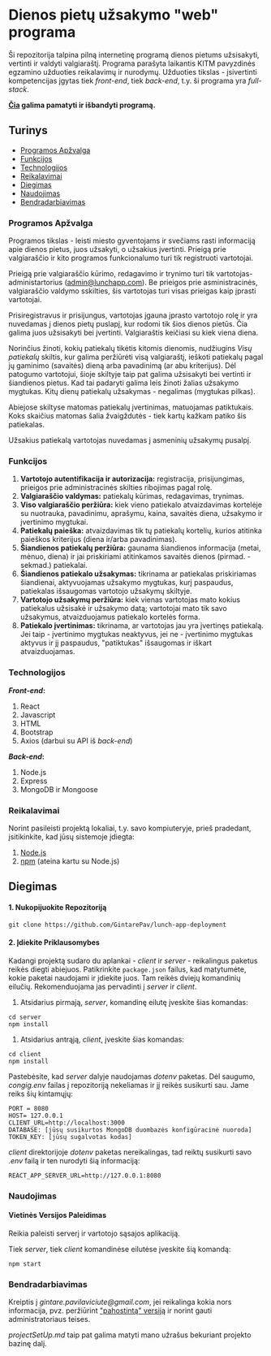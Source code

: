 # Dienos pietų užsakymo "web" programa

Ši repozitorija talpina pilną internetinę programą dienos pietums užsisakyti, vertinti ir valdyti valgiaraštį. Programa parašyta laikantis KITM pavyzdinės egzamino užduoties reikalavimų ir nurodymų. Užduoties tikslas - įsivertinti kompetencijas įgytas tiek _front-end_, tiek _back-end_, t.y. ši programa yra _full-stack_.

**[Čia](https://kontrastu-virtuve.vercel.app/) galima pamatyti ir išbandyti programą.**

## Turinys

- [Programos Apžvalga](#projekto-apžvalga)
- [Funkcijos](#funkcijos)
- [Technologijos](#technologijos)
- [Reikalavimai](#reikalavimai)
- [Diegimas](#diegimas)
- [Naudojimas](#naudojimas)
- [Bendradarbiavimas](#bendradarbiavimas)

### Programos Apžvalga

Programos tikslas - leisti miesto gyventojams ir svečiams rasti informaciją apie dienos pietus, juos užsakyti, o užsakius įvertinti. Prieigą prie valgiaraščio ir kito programos funkcionalumo turi tik registruoti vartotojai.

Prieigą prie valgiaraščio kūrimo, redagavimo ir trynimo turi tik vartotojas-administartorius (admin@lunchapp.com). Be prieigos prie asministracinės, valgiaraščio valdymo sskilties, šis vartotojas turi visas prieigas kaip įprasti vartotojai.

Prisiregistravus ir prisijungus, vartotojas įgauna įprasto vartotojo rolę ir yra nuvedamas į dienos pietų puslapį, kur rodomi tik šios dienos pietūs. Čia galima juos užsisakyti bei įvertinti. Valgiaraštis keičiasi su kiek viena diena.

Norinčius žinoti, kokių patiekalų tikėtis kitomis dienomis, nudžiugins _Visų patiekalų_ skiltis, kur galima peržiūrėti visą valgiaraštį, ieškoti patiekalų pagal jų gaminimo (savaitės) dieną arba pavadinimą (ar abu kriterijus). Dėl patogumo vartotojui, šioje skiltyje taip pat galima užsisakyti bei vertinti ir šiandienos pietus. Kad tai padaryti galima leis žinoti žalias užsakymo mygtukas. Kitų dienų patiekalų užsakymas - negalimas (mygtukas pilkas).

Abiejose skiltyse matomas patiekalų įvertinimas, matuojamas patiktukais. Koks skaičius matomas šalia žvaigždutės - tiek kartų kažkam patiko šis patiekalas.

Užsakius patiekalą vartotojas nuvedamas į asmeninių užsakymų pusalpį.

### Funkcijos

1. **Vartotojo autentifikacija ir autorizacija:** registracija, prisijungimas, prieigos prie administracinės skilties ribojimas pagal rolę.
1. **Valgiaraščio valdymas:** patiekalų kūrimas, redagavimas, trynimas.
1. **Viso valgiaraščio peržiūra:** kiek vieno patiekalo atvaizdavimas kortelėje su nuotrauka, pavadinimu, aprašymu, kaina, savaitės diena, užsakymo ir įvertinimo mygtukai.
1. **Patiekalų paieška:** atvaizdavimas tik tų patiekalų kortelių, kurios atitinka paieškos kriterijus (diena ir/arba pavadinimas).
1. **Šiandienos patiekalų peržiūra:** gaunama šiandienos informacija (metai, mėnuo, diena) ir jai priskiriami atitinkamos savaitės dienos (pirmad. - sekmad.) patiekalai.
1. **Šiandienos patiekalo užsakymas:** tikrinama ar patiekalas priskiriamas šiandienai, aktyvuojamas užsakymo mygtukas, kurį paspaudus, patiekalas išsaugomas vartotojo užsakymų skiltyje.
1. **Vartotojo užsakymų peržiūra:** kiek vienas vartotojas mato kokius patiekalus užsisakė ir užsakymo datą; vartotojai mato tik savo užsakymus, atvaizduojamus patiekalo kortelės forma.
1. **Patiekalo įvertinimas:** tikrinama, ar vartotojas jau yra įvertinęs patiekalą. Jei taip - įvertinimo mygtukas neaktyvus, jei ne - įvertinimo mygtukas aktyvus ir jį paspaudus, "patiktukas" išsaugomas ir iškart atvaizduojamas.

### Technologijos

**_Front-end_:**

1. React
1. Javascript
1. HTML
1. Bootstrap
1. Axios (darbui su API iš _back-end_)

**_Back-end_:**

1. Node.js
1. Express
1. MongoDB ir Mongoose

### Reikalavimai

Norint pasileisti projektą lokaliai, t.y. savo kompiuteryje, prieš pradedant, įsitikinkite, kad jūsų sistemoje įdiegta:

1. [Node.js](https://nodejs.org/ "https://nodejs.org/")
1. [npm](https://www.npmjs.com/ "https://www.npmjs.com/") (ateina kartu su Node.js)

## Diegimas

#### 1\. Nukopijuokite Repozitoriją

```
git clone https://github.com/GintarePav/lunch-app-deployment
```

#### 2\. Įdiekite Priklausomybes

Kadangi projektą sudaro du aplankai - _client_ ir _server_ - reikalingus paketus reikės diegti abiejuos. Patikrinkite `package.json` failus, kad matytumėte, kokie paketai naudojami ir įdiekite juos. Tam reikės dviejų komandinių eilučių. Rekomenduojama jas pervadinti į _server_ ir _client_.

1. Atsidarius pirmają, _server_, komandinę eilutę įveskite šias komandas:

```
cd server
npm install
```

1. Atsidarius antrąją, _client_, įveskite šias komandas:

```
cd client
npm install
```

Pastebėsite, kad _server_ dalyje naudojamas _dotenv_ paketas. Dėl saugumo, _congig.env_ failas į repozitoriją nekeliamas ir jį reikės susikurti sau. Jame reiks šių kintamųjų:

```
PORT = 8080
HOST= 127.0.0.1
CLIENT_URL=http://localhost:3000
DATABASE: [jūsų susikurtos MongoDB duombazės konfigūracinė nuoroda]
TOKEN_KEY: [jūsų sugalvotas kodas]
```

_client_ direktorijoje _dotenv_ paketas nereikalingas, tad reiktų susikurti savo _.env_ failą ir ten nurodyti šią informaciją:

```
REACT_APP_SERVER_URL=http://127.0.0.1:8080
```

### Naudojimas

#### Vietinės Versijos Paleidimas

Reikia paleisti serverį ir vartotojo sąsajos aplikaciją.

Tiek _server_, tiek _client_ komandinėse eilutėse įveskite šią komandą:

```
npm start
```

### Bendradarbiavimas

Kreiptis į _gintare.pavilaviciute@gmail.com_, jei reikalinga kokia nors informacija, pvz. peržiūrint ["pahostintą" versiją](https://kontrastu-virtuve.vercel.app/) ir norint gauti administratoriaus teises.

_projectSetUp.md_ taip pat galima matyti mano užrašus bekuriant projekto bazinę dalį.

